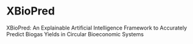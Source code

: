 # XBioPred
XBioPred: An Explainable Artificial Intelligence Framework to Accurately Predict Biogas Yields in Circular Bioeconomic Systems 
